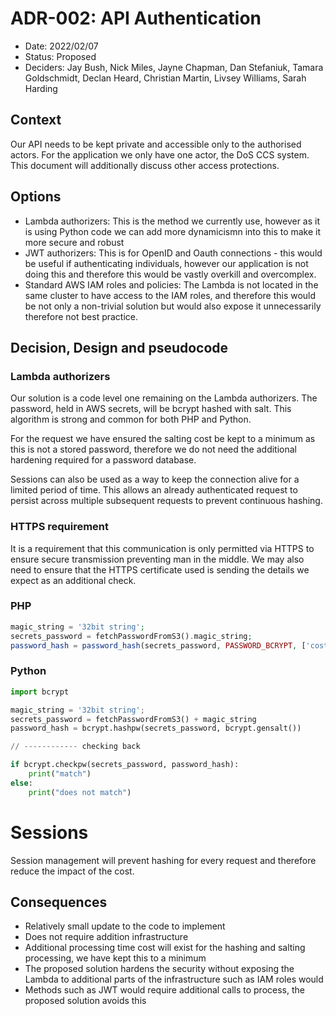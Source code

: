 # ADR-002: API Authentication

* Date: 2022/02/07
* Status: Proposed
* Deciders: Jay Bush, Nick Miles, Jayne Chapman, Dan Stefaniuk, Tamara Goldschmidt, Declan Heard, Christian Martin, Livsey Williams, Sarah Harding

## Context
Our API needs to be kept private and accessible only to the authorised actors. For the application we only have one actor, the DoS CCS system. This document will additionally discuss other access protections.

## Options

* Lambda authorizers: This is the method we currently use, however as it is using Python code we can add more dynamicismn into this to make it more secure and robust
* JWT authorizers: This is for OpenID and Oauth connections - this would be useful if authenticating individuals, however our application is not doing this and therefore this would be vastly overkill and overcomplex.
* Standard AWS IAM roles and policies: The Lambda is not located in the same cluster to have access to the IAM roles, and therefore this would be not only a non-trivial solution but would also expose it unnecessarily therefore not best practice.


## Decision, Design and pseudocode

### Lambda authorizers
Our solution is a code level one remaining on the Lambda authorizers. The password, held in AWS secrets, will be bcrypt hashed with salt. This algorithm is strong and common for both PHP and Python.

For the request we have ensured the salting cost be kept to a minimum as this is not a stored password, therefore we do not need the additional hardening required for a password database.

Sessions can also be used as a way to keep the connection alive for a limited period of time. This allows an already authenticated request to persist across multiple subsequent requests to prevent continuous hashing.

### HTTPS requirement

It is a requirement that this communication is only permitted via HTTPS to ensure secure transmission preventing man in the middle. We may also need to ensure that the HTTPS certificate used is sending the details we expect as an additional check.


### PHP

```php
magic_string = '32bit string';
secrets_password = fetchPasswordFromS3().magic_string;
password_hash = password_hash(secrets_password, PASSWORD_BCRYPT, ['cost' => 4]);
```

### Python

```python
import bcrypt

magic_string = '32bit string';
secrets_password = fetchPasswordFromS3() + magic_string
password_hash = bcrypt.hashpw(secrets_password, bcrypt.gensalt())

// ------------ checking back

if bcrypt.checkpw(secrets_password, password_hash):
    print("match")
else:
    print("does not match")
```

# Sessions

Session management will prevent hashing for every request and therefore reduce the impact of the cost.

## Consequences

* Relatively small update to the code to implement
* Does not require addition infrastructure
* Additional processing time cost will exist for the hashing and salting processing, we have kept this to a minimum
* The proposed solution hardens the security without exposing the Lambda to additional parts of the infrastructure such as IAM roles would
* Methods such as JWT would require additional calls to process, the proposed solution avoids this
